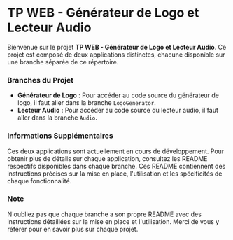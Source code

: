# TP WEB - Générateur de Logo et Lecteur Audio

Bienvenue sur le projet **TP WEB - Générateur de Logo et Lecteur Audio**. Ce projet est composé de deux applications distinctes, chacune disponible sur une branche séparée de ce répertoire.

### Branches du Projet

- **Générateur de Logo** : Pour accéder au code source du générateur de logo, il faut aller dans la branche `LogoGenerator`.
- **Lecteur Audio** : Pour accéder au code source du lecteur audio, il faut aller dans la branche `Audio`.

### Informations Supplémentaires

Ces deux applications sont actuellement en cours de développement. Pour obtenir plus de détails sur chaque application, consultez les README respectifs disponibles dans chaque branche. Ces README contiennent des instructions précises sur la mise en place, l'utilisation et les spécificités de chaque fonctionnalité.

### Note
N'oubliez pas que chaque branche a son propre README avec des instructions détaillées sur la mise en place et l'utilisation. Merci de vous y référer pour en savoir plus sur chaque projet.